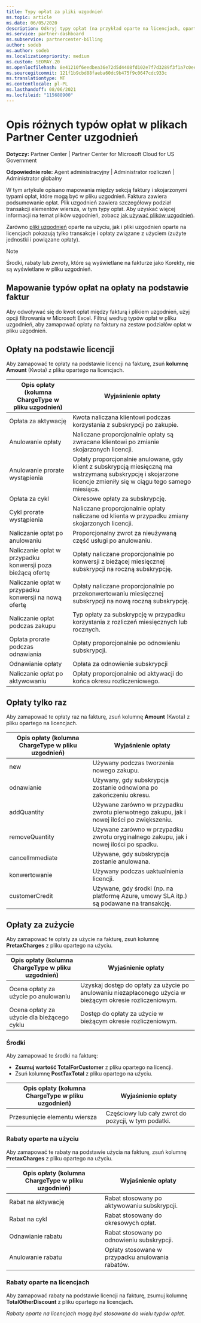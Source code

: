 ```yaml
---
title: Typy opłat za pliki uzgodnień
ms.topic: article
ms.date: 06/05/2020
description: Odkryj typy opłat (na przykład oparte na licencjach, oparte na użyciu i raz), środki i rabaty w Partner Center uzgadniania.
ms.service: partner-dashboard
ms.subservice: partnercenter-billing
author: sodeb
ms.author: sodeb
ms.localizationpriority: medium
ms.custom: SEOMAY.20
ms.openlocfilehash: 8e41210f6eedbea36e72d5d4408fd102e7f7d3289f3f1a7c0ee635fe226aa427
ms.sourcegitcommit: 121f1b9cbd88faeba60dc9b475f9c0647cdc933c
ms.translationtype: MT
ms.contentlocale: pl-PL
ms.lasthandoff: 08/06/2021
ms.locfileid: "115688900"
---
```

# <a name="understand-the-different-charge-types-in-partner-center-reconciliation-files"></a>Opis różnych typów opłat w plikach Partner Center uzgodnień

**Dotyczy:** Partner Center | Partner Center for Microsoft Cloud for US Government

**Odpowiednie role:** Agent administracyjny | Administrator rozliczeń | Administrator globalny

W tym artykule opisano mapowania między sekcją faktury i skojarzonymi typami opłat, które mogą być w pliku uzgodnień. Faktura zawiera podsumowanie opłat. Plik uzgodnień zawiera szczegółowy podział transakcji elementów wiersza, w tym typy opłat. Aby uzyskać więcej informacji na temat plików uzgodnień, zobacz [jak używać plików uzgodnień](use-the-reconciliation-files.md).

Zarówno [pliki uzgodnień](usage-based-recon-files.md) [](license-based-recon-files.md) oparte na użyciu, jak i pliki uzgodnień oparte na licencjach pokazują tylko transakcje i opłaty związane z użyciem (zużyte jednostki i powiązane opłaty).

> [!NOTE]
> Środki, rabaty lub zwroty, które są  wyświetlane na fakturze jako Korekty, nie są wyświetlane w pliku uzgodnień.

## <a name="map-charge-types-to-invoice-charges"></a>Mapowanie typów opłat na opłaty na podstawie faktur

Aby odwoływać się do kwot opłat między fakturą i plikiem uzgodnień, użyj opcji filtrowania w Microsoft Excel. Filtruj według typów opłat w pliku uzgodnień, aby zamapować opłaty na faktury na zestaw podziałów opłat w pliku uzgodnień.

## <a name="license-based-charges"></a>Opłaty na podstawie licencji

Aby zamapować te opłaty na podstawie licencji na fakturę, zsuń **kolumnę Amount** (Kwota) z pliku opartego na licencjach.

| Opis opłaty (kolumna ChargeType w pliku uzgodnień) | Wyjaśnienie opłaty |
| ------------------------------------------------------------- | ------------------ |
| Opłata za aktywację | Kwota naliczana klientowi podczas korzystania z subskrypcji po zakupie. |
| Anulowanie opłaty | Naliczane proporcjonalnie opłaty są zwracane klientowi po zmianie skojarzonych licencji. |
| Anulowanie prorate wystąpienia | Opłaty proporcjonalnie anulowane, gdy klient z subskrypcją miesięczną ma wstrzymaną subskrypcję i skojarzone licencje zmieniły się w ciągu tego samego miesiąca. |
| Opłata za cykl | Okresowe opłaty za subskrypcję. |
| Cykl prorate wystąpienia | Naliczane proporcjonalnie opłaty naliczane od klienta w przypadku zmiany skojarzonych licencji. |
| Naliczanie opłat po anulowaniu | Proporcjonalny zwrot za nieużywaną część usługi po anulowaniu. |
| Naliczanie opłat w przypadku konwersji poza bieżącą ofertę | Opłaty naliczane proporcjonalnie po konwersji z bieżącej miesięcznej subskrypcji na roczną subskrypcję. |
| Naliczanie opłat w przypadku konwersji na nową ofertę | Opłaty naliczane proporcjonalnie po przekonwertowaniu miesięcznej subskrypcji na nową roczną subskrypcję. |
| Naliczanie opłat podczas zakupu | Typ opłaty za subskrypcję w przypadku korzystania z rozliczeń miesięcznych lub rocznych. |
| Opłata prorate podczas odnawiania | Opłaty proporcjonalnie po odnowieniu subskrypcji. |
| Odnawianie opłaty | Opłata za odnowienie subskrypcji |
| Naliczanie opłat po aktywowaniu | Opłaty proporcjonalnie od aktywacji do końca okresu rozliczeniowego. |

## <a name="one-time-charges"></a>Opłaty tylko raz

Aby zamapować te opłaty raz na fakturę, zsuń kolumnę **Amount** (Kwota) z pliku opartego na licencjach.

| Opis opłaty (kolumna ChargeType w pliku uzgodnień) | Wyjaśnienie opłaty |
| ------------------------------------------------------------- | ------------------ |
| new | Używany podczas tworzenia nowego zakupu. |
| odnawianie | Używany, gdy subskrypcja zostanie odnowiona po zakończeniu okresu. |
| addQuantity | Używane zarówno w przypadku zwrotu pierwotnego zakupu, jak i nowej ilości po zwiększeniu. |
| removeQuantity | Używane zarówno w przypadku zwrotu oryginalnego zakupu, jak i nowej ilości po spadku. |
| cancelImmediate | Używane, gdy subskrypcja zostanie anulowana. |
| konwertowanie | Używany podczas uaktualnienia licencji. |
| customerCredit | Używane, gdy środki (np. na platformę Azure, umowy SLA itp.) są podawane na transakcję. |

## <a name="usage-charges"></a>Opłaty za zużycie

Aby zamapować te opłaty za użycie na fakturę, zsuń kolumnę **PretaxCharges** z pliku opartego na użyciu.

| Opis opłaty (kolumna ChargeType w pliku uzgodnień) | Wyjaśnienie opłaty |
| ------------------------------------------------------------- | ------------------ |
| Ocena opłaty za użycie po anulowaniu | Uzyskaj dostęp do opłaty za użycie po anulowaniu niezapłaconego użycia w bieżącym okresie rozliczeniowym. |
| Ocena opłaty za użycie dla bieżącego cyklu | Dostęp do opłaty za użycie w bieżącym okresie rozliczeniowym. |

### <a name="credits"></a>Środki

Aby zamapować te środki na fakturę:

- **Zsumuj wartość TotalForCustomer** z pliku opartego na licencji.
- Zsuń kolumnę **PostTaxTotal** z pliku opartego na użyciu.

| Opis opłaty (kolumna ChargeType w pliku uzgodnień) | Wyjaśnienie opłaty |
| ------------------------------------------------------------- | ------------------ |
| Przesunięcie elementu wiersza | Częściowy lub cały zwrot do pozycji, w tym podatki. |

### <a name="usage-based-discounts"></a>Rabaty oparte na użyciu

Aby zamapować te rabaty na podstawie użycia na fakturę, zsuń kolumnę **PretaxCharges** z pliku opartego na użyciu.

| Opis opłaty (kolumna ChargeType w pliku uzgodnień) | Wyjaśnienie opłaty |
| ------------------------------------------------------------- | ------------------ |
| Rabat na aktywację | Rabat stosowany po aktywowaniu subskrypcji. |
| Rabat na cykl | Rabat stosowany do okresowych opłat. |
| Odnawianie rabatu | Rabat stosowany po odnowieniu subskrypcji. |
| Anulowanie rabatu | Opłaty stosowane w przypadku anulowania rabatów. |

### <a name="license-based-discounts"></a>Rabaty oparte na licencjach

Aby zamapować rabaty na podstawie licencji na fakturę, zsumuj kolumnę **TotalOtherDiscount** z pliku opartego na licencjach.

*Rabaty oparte na licencjach mogą być stosowane do wielu typów opłat.*

